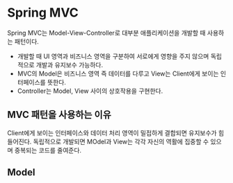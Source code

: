 # Spring MVC

Spring MVC는 Model-View-Controller로 대부분 애플리케이션을 개발할 때 사용하는 패턴이다.
* 개발할 때 UI 영역과 비즈니스 영역을 구분하여 서로에게 영향을 주지 않으며 독립적으로 개발과 유지보수 가능하다.
* MVC의 Model은 비즈니스 영역 즉 데이터를 다루고 View는 Client에게 보이는 인터페이스를 뜻한다.
* Controller는 Model, View 사이의 상호작용을 구현한다.

  
## MVC 패턴을 사용하는 이유

Client에게 보이는 인터페이스와 데이터 처리 영역이 밀접하게 결합되면 유지보수가 힘들어진다. 독립적으로 개발되면 MOdel과 View는 각각 자신의 역활에 집중할 수 있으며 중복되는 코드를 줄여준다.

## Model

